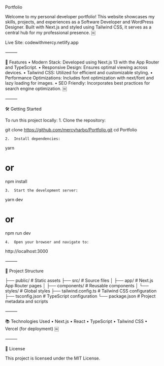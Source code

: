 Portfolio

Welcome to my personal developer portfolio! This website showcases my skills, projects, and experiences as a Software Developer and WordPress Designer. Built with Next.js and styled using Tailwind CSS, it serves as a central hub for my professional presence. ￼

Live Site: codewithmercy.netlify.app

⸻

🚀 Features
	•	Modern Stack: Developed using Next.js 13 with the App Router and TypeScript.
	•	Responsive Design: Ensures optimal viewing across devices.
	•	Tailwind CSS: Utilized for efficient and customizable styling.
	•	Performance Optimizations: Includes font optimization with next/font and lazy loading for images.
	•	SEO Friendly: Incorporates best practices for search engine optimization. ￼

⸻

🛠️ Getting Started

To run this project locally:
	1.	Clone the repository:

git clone https://github.com/mercyharbo/Portfolio.git
cd Portfolio


	2.	Install dependencies:

yarn
# or
npm install


	3.	Start the development server:

yarn dev
# or
npm run dev


	4.	Open your browser and navigate to:

http://localhost:3000



⸻

📁 Project Structure

├── public/             # Static assets
├── src/                # Source files
│   ├── app/            # Next.js App Router pages
│   ├── components/     # Reusable components
│   └── styles/         # Global styles
├── tailwind.config.ts  # Tailwind CSS configuration
├── tsconfig.json       # TypeScript configuration
└── package.json        # Project metadata and scripts


⸻

📚 Technologies Used
	•	Next.js
	•	React
	•	TypeScript
	•	Tailwind CSS
	•	Vercel (for deployment) ￼

⸻

📄 License

This project is licensed under the MIT License.
